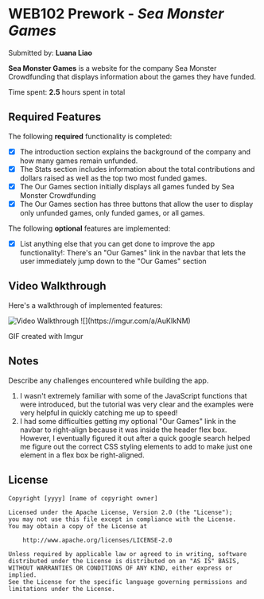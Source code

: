 # WEB102 Prework - *Sea Monster Games*

Submitted by: **Luana Liao**

**Sea Monster Games** is a website for the company Sea Monster Crowdfunding that displays information about the games they have funded.

Time spent: **2.5** hours spent in total

## Required Features

The following **required** functionality is completed:

* [x] The introduction section explains the background of the company and how many games remain unfunded.
* [x] The Stats section includes information about the total contributions and dollars raised as well as the top two most funded games.
* [x] The Our Games section initially displays all games funded by Sea Monster Crowdfunding
* [x] The Our Games section has three buttons that allow the user to display only unfunded games, only funded games, or all games.

The following **optional** features are implemented:

* [x] List anything else that you can get done to improve the app functionality!: There's an "Our Games" link in the navbar that lets the user immediately jump down to the "Our Games" section

## Video Walkthrough

Here's a walkthrough of implemented features:

<img src='https://imgur.com/a/AuKIkNM' title='Video Walkthrough' width='' alt='Video Walkthrough' />
![](https://imgur.com/a/AuKIkNM)

GIF created with Imgur

## Notes

Describe any challenges encountered while building the app.
1. I wasn't extremely familiar with some of the JavaScript functions that were introduced, but the tutorial was very clear and the examples were very helpful in quickly catching me up to speed!
2. I had some difficulties getting my optional "Our Games" link in the navbar to right-align because it was inside the header flex box. However, I eventually figured it out after a quick google search helped me figure out the correct CSS styling elements to add to make just one element in a flex box be right-aligned.

## License

    Copyright [yyyy] [name of copyright owner]

    Licensed under the Apache License, Version 2.0 (the "License");
    you may not use this file except in compliance with the License.
    You may obtain a copy of the License at

        http://www.apache.org/licenses/LICENSE-2.0

    Unless required by applicable law or agreed to in writing, software
    distributed under the License is distributed on an "AS IS" BASIS,
    WITHOUT WARRANTIES OR CONDITIONS OF ANY KIND, either express or implied.
    See the License for the specific language governing permissions and
    limitations under the License.
